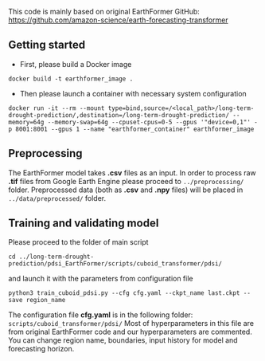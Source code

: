 This code is mainly based on original EarthFormer GitHub: https://github.com/amazon-science/earth-forecasting-transformer

## Getting started

- First, please build a Docker image
```
docker build -t earthformer_image .
```

- Then please launch a container with necessary system configuration 

```
docker run -it --rm --mount type=bind,source=/<local_path>/long-term-drought-prediction/,destination=/long-term-drought-prediction/ --memory=64g --memory-swap=64g --cpuset-cpus=0-5 --gpus '"device=0,1"' -p 8001:8001 --gpus 1 --name "earthformer_container" earthformer_image
```

## Preprocessing ##

The EarthFormer model takes **.csv** files as an input. In order to process raw **.tif** files from Google Earth Engine please proceed to `../preprocessing/` folder. 
Preprocessed data (both as **.csv** and **.npy** files) will be placed in `../data/preprocessed/` folder.

## Training and validating model

Please proceed to the folder of main script

```
cd ../long-term-drought-prediction/pdsi_EarthFormer/scripts/cuboid_transformer/pdsi/
```
and launch it with the parameters from configuration file
```
python3 train_cuboid_pdsi.py --cfg cfg.yaml --ckpt_name last.ckpt --save region_name
```

The configuration file **cfg.yaml** is in the following folder: `scripts/cuboid_transformer/pdsi/`
Most of hyperparameters in this file are from original EarthFormer code and our hyperparameters are commented. You can change region name, boundaries, input history for model and forecasting horizon.



